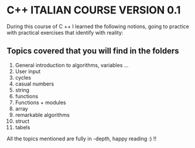 # C++ ITALIAN COURSE VERSION 0.1

During this course of C ++ I learned the following notions, going to practice with practical exercises that identify with reality:

## Topics covered that you will find in the folders

1.  General introduction to algorithms, variables ...
2.  User input
3.  cycles
4.  casual numbers
5.  string
6.  functions
7.  Functions + modules
8.  array
9.  remarkable algorithms
10. struct
11. tabels

All the topics mentioned are fully in -depth, happy reading :) !!
